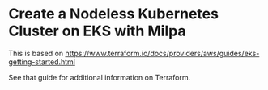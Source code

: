 # Create a Nodeless Kubernetes Cluster on EKS with Milpa

This is based on https://www.terraform.io/docs/providers/aws/guides/eks-getting-started.html

See that guide for additional information on Terraform.
